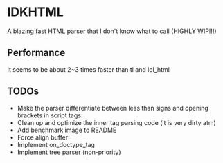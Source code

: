# IDKHTML

A blazing fast HTML parser that I don't know what to call (HIGHLY WIP!!!)

## Performance

It seems to be about 2~3 times faster than tl and lol_html 

## TODOs

- Make the parser differentiate between less than signs and opening brackets in script tags
- Clean up and optimize the inner tag parsing code (it is very dirty atm)
- Add benchmark image to README
- Force align buffer 
- Implement on_doctype_tag
- Implement tree parser (non-priority)